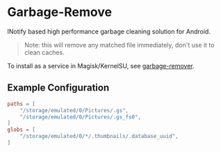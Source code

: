 # Garbage-Remove

INotify based high performance garbage cleaning solution for Android.

> Note: this will remove any matched file immediately, don't use it to clean caches.

To install as a service in Magisk/KernelSU, see [garbage-remover](https://github.com/mokurin000/garbage-remover).

## Example Configuration

```toml
paths = [
    "/storage/emulated/0/Pictures/.gs",
    "/storage/emulated/0/Pictures/.gs_fs0",
]
globs = [
    "/storage/emulated/0/*/.thumbnails/.database_uuid",
]

```
